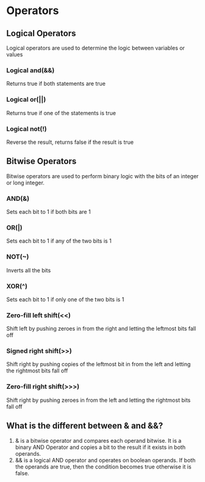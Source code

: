 # Operators

## Logical Operators
Logical operators are used to determine the logic between variables or values

### Logical and(&&)
Returns true if both statements are true

### Logical or(||)
Returns true if one of the statements is true

### Logical not(!)
Reverse the result, returns false if the result is true

## Bitwise Operators
Bitwise operators are used to perform binary logic with the bits of an integer or long integer.

### AND(&)
Sets each bit to 1 if both bits are 1

### OR(|)
Sets each bit to 1 if any of the two bits is 1

### NOT(~)
Inverts all the bits

### XOR(^)
Sets each bit to 1 if only one of the two bits is 1

### Zero-fill left shift(<<)
Shift left by pushing zeroes in from the right and letting the leftmost bits fall off

### Signed right shift(>>)
Shift right by pushing copies of the leftmost bit in from the left and letting the rightmost bits fall off

### Zero-fill right shift(>>>)
Shift right by pushing zeroes in from the left and letting the rightmost bits fall off

## What is the different between & and &&?
1. & is a bitwise operator and compares each operand bitwise. It is a binary AND Operator and copies a bit to the result if it exists in both operands.
2. && is a logical AND operator and operates on boolean operands. If both the operands are true, then the condition becomes true otherwise it is false.
